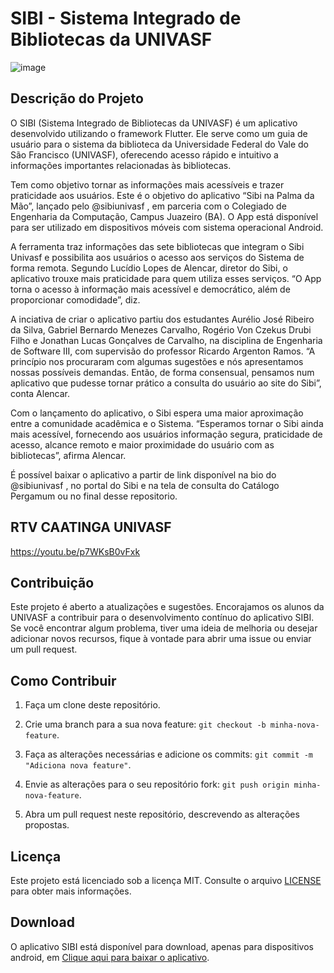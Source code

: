 # SIBI - Sistema Integrado de Bibliotecas da UNIVASF

![image](https://github.com/aureliodeboa/AplicativoSIBI/assets/53971991/4e50ca18-bb51-4e24-8f67-93ca328be607)



## Descrição do Projeto

O SIBI (Sistema Integrado de Bibliotecas da UNIVASF) é um aplicativo desenvolvido utilizando o framework Flutter. Ele serve como um guia de usuário para o sistema da biblioteca da Universidade Federal do Vale do São Francisco (UNIVASF), oferecendo acesso rápido e intuitivo a informações importantes relacionadas às bibliotecas.

Tem como objetivo tornar as informações mais acessíveis e trazer praticidade aos usuários. Este é o objetivo do aplicativo “Sibi na Palma da Mão”, lançado pelo @sibiunivasf , em parceria com o Colegiado de Engenharia da Computação, Campus Juazeiro (BA). O App está disponível para ser utilizado em dispositivos móveis com sistema operacional Android.

A ferramenta traz informações das sete bibliotecas que integram o Sibi Univasf e possibilita aos usuários o acesso aos serviços do Sistema de forma remota. Segundo Lucídio Lopes de Alencar, diretor do Sibi, o aplicativo trouxe mais praticidade para quem utiliza esses serviços. “O App torna o acesso à informação mais acessível e democrático, além de proporcionar comodidade”, diz.

A inciativa de criar o aplicativo partiu dos estudantes Aurélio José Ribeiro da Silva, Gabriel Bernardo Menezes Carvalho, Rogério Von Czekus Drubi Filho e Jonathan Lucas Gonçalves de Carvalho, na disciplina de Engenharia de Software III, com supervisão do professor Ricardo Argenton Ramos. “A princípio nos procuraram com algumas sugestões e nós apresentamos nossas possíveis demandas. Então, de forma consensual, pensamos num aplicativo que pudesse tornar prático a consulta do usuário ao site do Sibi”, conta Alencar.

Com o lançamento do aplicativo, o Sibi espera uma maior aproximação entre a comunidade acadêmica e o Sistema. “Esperamos tornar o Sibi ainda mais acessível, fornecendo aos usuários informação segura, praticidade de acesso, alcance remoto e maior proximidade do usuário com as bibliotecas”, afirma Alencar.

É possível baixar o aplicativo a partir de link disponível na bio do @sibiunivasf , no portal do Sibi e na tela de consulta do Catálogo Pergamum ou no final desse repositorio.
## RTV CAATINGA UNIVASF
https://youtu.be/p7WKsB0vFxk

## Contribuição

Este projeto é aberto a atualizações e sugestões. Encorajamos os alunos da UNIVASF a contribuir para o desenvolvimento contínuo do aplicativo SIBI. Se você encontrar algum problema, tiver uma ideia de melhoria ou desejar adicionar novos recursos, fique à vontade para abrir uma issue ou enviar um pull request.

## Como Contribuir

1. Faça um clone deste repositório.

2. Crie uma branch para a sua nova feature: `git checkout -b minha-nova-feature`.

3. Faça as alterações necessárias e adicione os commits: `git commit -m "Adiciona nova feature"`.

4. Envie as alterações para o seu repositório fork: `git push origin minha-nova-feature`.

5. Abra um pull request neste repositório, descrevendo as alterações propostas.

## Licença

Este projeto está licenciado sob a licença MIT. Consulte o arquivo [LICENSE](https://github.com/seu-usuario/sibi/blob/main/LICENSE) para obter mais informações.

## Download

O aplicativo SIBI está disponível para download, apenas para dispositivos android, em [Clique aqui para baixar o aplicativo](https://drive.google.com/file/d/1upuaU0F3-6tvp55VdJgzDGPh9aNW4ysT/view).




